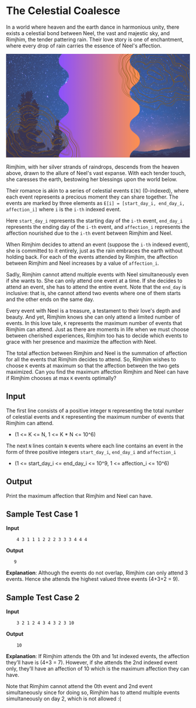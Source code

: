 # The Celestial Coalesce

In a world where heaven and the earth dance in harmonious unity, there exists a celestial bond between Neel, the vast and majestic sky, and Rimjhim, the tender pattering rain. Their love story is one of enchantment, where every drop of rain carries the essence of Neel's affection.

![The Celestial Coalesce](https://github.com/sanam2405/sanam2405/blob/main/assets/images/design/design-4.png?raw=true)

Rimjhim, with her silver strands of raindrops, descends from the heaven above, drawn to the allure of Neel's vast expanse. With each tender touch, she caresses the earth, bestowing her blessings upon the world below.

Their romance is akin to a series of celestial events `E[N]` (0-indexed), where each event represents a precious moment they can share together. The events are marked by three elements as `E[i] = [start_day_i, end_day_i, affection_i]` where `i` is the `i-th` indexed event.

Here `start_day_i` represents the starting day of the `i-th` event, `end_day_i` represents the ending day of the `i-th` event, and `affection_i` represents the affection nourished due to the `i-th` event between Rimjhim and Neel.

When Rimjhim decides to attend an event (suppose the `i-th` indexed event), she is committed to it entirely, just as the rain embraces the earth without holding back. For each of the events attended by Rimjhim, the affection between Rimjhim and Neel increases by a value of `affection_i`.

Sadly, Rimjhim cannot attend multiple events with Neel simultaneously even if she wants to. She can only attend one event at a time. If she decides to attend an event, she has to attend the entire event. Note that the `end_day` is inclusive: that is, she cannot attend two events where one of them starts and the other ends on the same day.

Every event with Neel is a treasure, a testament to their love's depth and beauty. And yet, Rimjhim knows she can only attend a limited number of events. In this love tale, `K` represents the maximum number of events that Rimjhim can attend. Just as there are moments in life when we must choose between cherished experiences, Rimjhim too has to decide which events to grace with her presence and maximize the affection with Neel.

The total affection between Rimjhim and Neel is the summation of affection for all the events that Rimjhim decides to attend. So, Rimjhim wishes to choose `K` events at maximum so that the affection between the two gets maximized. Can you find the maximum affection Rimjhim and Neel can have if Rimjhim chooses at max `K` events optimally?

## Input

The first line consists of a positive integer `N` representing the total number of celestial events and `K` representing the maximum number of events that Rimjhim can attend.

- (1 <= K <= N, 1 <= K \* N <= 10^6)

The next `N` lines contain `N` events where each line contains an event in the form of three positive integers `start_day_i`, `end_day_i` and `affection_i`

- (1 <= start_day_i <= end_day_i <= 10^9, 1 <= affection_i <= 10^6)

## Output

Print the maximum affection that Rimjhim and Neel can have.

## Sample Test Case 1

**Input**

```shell
    4 3 1 1 1 2 2 2 3 3 3 4 4 4
```

**Output**

```shell
   9
```

**Explanation**: Although the events do not overlap, Rimjhim can only attend 3 events. Hence she attends the highest valued three events (4+3+2 = 9).

## Sample Test Case 2

**Input**

```shell
    3 2 1 2 4 3 4 3 2 3 10
```

**Output**

```shell
    10
```

**Explanation**: If Rimjhim attends the 0th and 1st indexed events, the affection they’ll have is (4+3 = 7). However, if she attends the 2nd indexed event only, they’ll have an affection of 10 which is the maximum affection they can have.

Note that Rimjhim cannot attend the 0th event and 2nd event simultaneously since for doing so, Rimjhim has to attend multiple events simultaneously on day 2, which is not allowed :(
